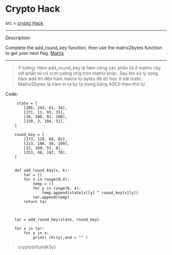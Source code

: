# Crypto Hack

src = [crypto Hack](https://cryptohack.org/courses/symmetric/aes3/)

---
_Description:_

Complete the add_round_key function, then use the matrix2bytes function to get your next flag.
[Matrix](https://cryptohack.org/static/challenges/add_round_key_b67b9a529ae739156107a74b14adde98.py)

---

> Ý tưởng: Hàm add_round_key là hàm cộng các phần tử ở matrix này với phần tử có vị trí tương ứng tròn matrix khác. Sau khi sử lý xong hàm add thì đến hàm matrix to bytes đã dc học ở bài trước. Matrix2bytes là hàm in ra ký tự trong bảng ASCII theo thứ tự.

 Code:

         state = [
            [206, 243, 61, 34],
            [171, 11, 93, 31],
            [16, 200, 91, 108],
            [150, 3, 194, 51],
        ]
        
        round_key = [
            [173, 129, 68, 82],
            [223, 100, 38, 109],
            [32, 189, 53, 8],
            [253, 48, 187, 78],
        ]
        
        
        def add_round_key(s, k):
            tar = []
            for x in range(0,4):
                temp = []
                for y in range(0, 4):
                    temp.append(state[x][y] ^ round_key[x][y])
                tar.append(temp)
            return tar
        
        
        
        tar = add_round_key(state, round_key)
        
        for x in tar:
            for y in x:
                print( chr(y),end = "" )

> crypto{r0undk3y}
